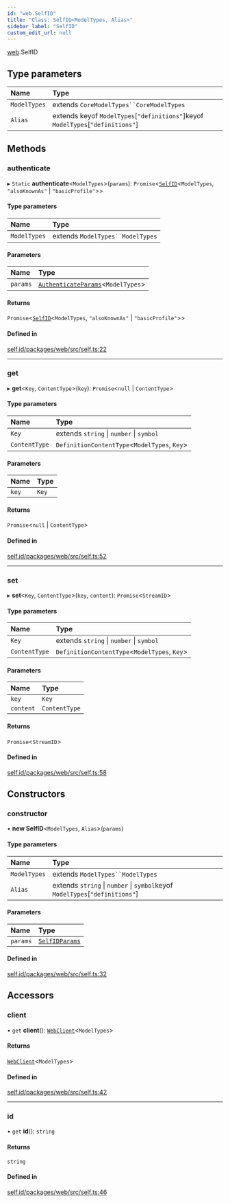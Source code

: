 ```yaml
---
id: "web.SelfID"
title: "Class: SelfID<ModelTypes, Alias>"
sidebar_label: "SelfID"
custom_edit_url: null
---
```


[web](../modules/web.md).SelfID

## Type parameters

| Name | Type |
| :------ | :------ |
| `ModelTypes` | extends `CoreModelTypes``CoreModelTypes` |
| `Alias` | extends keyof `ModelTypes`[``"definitions"``]keyof `ModelTypes`[``"definitions"``] |

## Methods

### authenticate

▸ `Static` **authenticate**<`ModelTypes`\>(`params`): `Promise`<[`SelfID`](web.SelfID.md)<`ModelTypes`, ``"alsoKnownAs"`` \| ``"basicProfile"``\>\>

#### Type parameters

| Name | Type |
| :------ | :------ |
| `ModelTypes` | extends `ModelTypes``ModelTypes` |

#### Parameters

| Name | Type |
| :------ | :------ |
| `params` | [`AuthenticateParams`](../modules/web.md#authenticateparams)<`ModelTypes`\> |

#### Returns

`Promise`<[`SelfID`](web.SelfID.md)<`ModelTypes`, ``"alsoKnownAs"`` \| ``"basicProfile"``\>\>

#### Defined in

[self.id/packages/web/src/self.ts:22](https://github.com/ceramicstudio/self.id/blob/356cc44/packages/web/src/self.ts#L22)

___

### get

▸ **get**<`Key`, `ContentType`\>(`key`): `Promise`<``null`` \| `ContentType`\>

#### Type parameters

| Name | Type |
| :------ | :------ |
| `Key` | extends `string` \| `number` \| `symbol` |
| `ContentType` | `DefinitionContentType`<`ModelTypes`, `Key`\> |

#### Parameters

| Name | Type |
| :------ | :------ |
| `key` | `Key` |

#### Returns

`Promise`<``null`` \| `ContentType`\>

#### Defined in

[self.id/packages/web/src/self.ts:52](https://github.com/ceramicstudio/self.id/blob/356cc44/packages/web/src/self.ts#L52)

___

### set

▸ **set**<`Key`, `ContentType`\>(`key`, `content`): `Promise`<`StreamID`\>

#### Type parameters

| Name | Type |
| :------ | :------ |
| `Key` | extends `string` \| `number` \| `symbol` |
| `ContentType` | `DefinitionContentType`<`ModelTypes`, `Key`\> |

#### Parameters

| Name | Type |
| :------ | :------ |
| `key` | `Key` |
| `content` | `ContentType` |

#### Returns

`Promise`<`StreamID`\>

#### Defined in

[self.id/packages/web/src/self.ts:58](https://github.com/ceramicstudio/self.id/blob/356cc44/packages/web/src/self.ts#L58)

## Constructors

### constructor

• **new SelfID**<`ModelTypes`, `Alias`\>(`params`)

#### Type parameters

| Name | Type |
| :------ | :------ |
| `ModelTypes` | extends `ModelTypes``ModelTypes` |
| `Alias` | extends `string` \| `number` \| `symbol`keyof `ModelTypes`[``"definitions"``] |

#### Parameters

| Name | Type |
| :------ | :------ |
| `params` | [`SelfIDParams`](../modules/web.md#selfidparams) |

#### Defined in

[self.id/packages/web/src/self.ts:32](https://github.com/ceramicstudio/self.id/blob/356cc44/packages/web/src/self.ts#L32)

## Accessors

### client

• `get` **client**(): [`WebClient`](web.WebClient.md)<`ModelTypes`\>

#### Returns

[`WebClient`](web.WebClient.md)<`ModelTypes`\>

#### Defined in

[self.id/packages/web/src/self.ts:42](https://github.com/ceramicstudio/self.id/blob/356cc44/packages/web/src/self.ts#L42)

___

### id

• `get` **id**(): `string`

#### Returns

`string`

#### Defined in

[self.id/packages/web/src/self.ts:46](https://github.com/ceramicstudio/self.id/blob/356cc44/packages/web/src/self.ts#L46)
